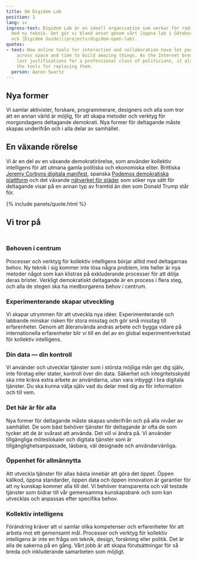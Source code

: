 ```yaml
---
title: Om Digidem Lab
position: 1
lang: sv
ingress-text: Digidem Lab är en ideell organisation som verkar för radikal demokrati
  med ny teknik. Det gör vi bland annat genom vårt [öppna lab i Göteborg](/projects/digidem-open-lab)
  och [Digidem Guide](/projects/digidem-open-lab).
quotes:
- text: New online tools for interaction and collaboration have let people come together
    across space and time to build amazing things. As the Internet breaks down the
    last justifications for a professional class of politicians, it also builds up
    the tools for replacing them.
  person: Aaron Swartz
---
```


## Nya former
Vi samlar aktivister, forskare, programmerare, designers och alla som tror att en annan värld är möjlig, för att skapa metoder och verktyg för morgondagens deltagande demokrati. Nya former för deltagande måste skapas underifrån och i alla delar av samhället.

## En växande rörelse 
Vi är en del av en växande demokratirörelse, som använder kollektiv intelligens för att utmana gamla politiska och ekonomiska eliter. Brittiska [Jeremy Corbyns digitala manifest](http://www.jeremyforlabour.com/digital_democracy_manifesto), spanska [Podemos demokratiska plattform](https://plaza.podemos.info/) och det växande [nätverket för städer](http://democratic-cities.cc/) som söker nya sätt för deltagande visar på en annan typ av framtid än den som Donald Trump står för.

{% include panels/quote.html %}

<h2 style="float:none;width:auto;margin-bottom:3rem;" class=" text-center display-2"><span class="text-success bg-info">Vi tror på</span></h2>

### Behoven i centrum
Processer och verktyg för kollektiv intelligens börjar alltid med deltagarnas behov. Ny teknik i sig kommer inte lösa några problem, inte heller är nya metoder något som kan klistras på exkluderande processer för att dölja deras brister. Verkligt demokratiskt deltagande är en process i flera steg, och alla de stegen ska ha medborgarens behov i centrum.

### Experimenterande skapar utveckling
Vi skapar utrymmen för att utveckla nya idéer. Experimenterande och labbande minskar risken för stora misstag och gör små misstag till erfarenheter. Genom att återanvända andras arbete och bygga vidare på internationella erfarenheter blir vi till en del av en global experimentverkstad för kollektiv intelligens.

### Din data — din kontroll
Vi använder och utvecklar tjänster som i största möjliga mån ger dig själv, inte företag eller stater, kontroll över din data. Säkerhet och integritetsskydd ska inte kräva extra arbete av användarna, utan vara inbyggt i bra digitala tjänster. Du ska kunna välja själv vad du delar med dig av för information och till vem.

### Det här är för alla
Nya former för deltagande måste skapas underifrån och på alla nivåer av samhället. De som bäst behöver tjänster för deltagande är ofta de som tycker att de är svårast att använda. Det vill vi ändra på. Vi använder tillgängliga möteslokaler och digitala tjänster som är tillgänglighetsanpassade, läsbara, väl designade och användarvänliga.

### Öppenhet för allmännytta
Att utveckla tjänster för allas bästa innebär att göra det öppet. Öppen källkod, öppna standarder, öppen data och öppen innovation är garantier för att ny kunskap kommer alla till del. Vi behöver transparenta och väl testade tjänster som bidrar till vår gemensamma kunskapsbank och som kan utvecklas och anpassas efter specifika behov.

### Kollektiv intelligens
Förändring kräver att vi samlar olika kompetenser och erfarenheter för att arbeta mot ett gemensamt mål. Processer och verktyg för kollektiv intelligens är inte en fråga om teknik, design, forskning eller politik. Det är alla de sakerna på en gång. Vårt jobb är att skapa förutsättningar för så breda och inkluderande samarbeten som möjligt.
